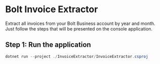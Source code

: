 # Bolt Invoice Extractor

Extract all invoices from your Bolt Business account by year and month.
Just follow the steps that will be presented on the console application.

## Step 1: Run the application

```csharp
dotnet run --project ./InvoiceExtractor/InvoiceExtractor.csproj
```